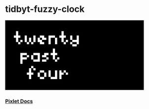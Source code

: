 # tidbyt-fuzzy-clock

![Preview](https://raw.githubusercontent.com/mtimkovich/fuzzy-clock-pixlet/main/fuzzy_clock.gif)

### [Pixlet Docs](https://github.com/tidbyt/pixlet#readme)

